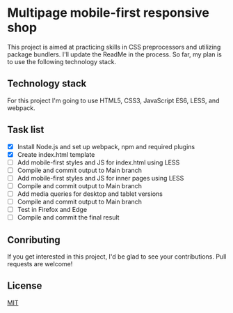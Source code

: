 # Multipage mobile-first responsive shop

This project is aimed at practicing skills in CSS preprocessors and utilizing package bundlers. I'll update the ReadMe in the process. So far, my plan is to use the following technology stack.

## Technology stack

For this project I'm going to use HTML5, CSS3, JavaScript ES6, LESS, and webpack.

## Task list

- [x] Install Node.js and set up webpack, npm and required plugins
- [x] Create index.html template
- [ ] Add mobile-first styles and JS for index.html using LESS
- [ ] Compile and commit output to Main branch
- [ ] Add mobile-first styles and JS for inner pages using LESS
- [ ] Compile and commit output to Main branch
- [ ] Add media queries for desktop and tablet versions
- [ ] Compile and commit output to Main branch
- [ ] Test in Firefox and Edge
- [ ] Compile and commit the final result

## Conributing

If you get interested in this project, I'd be glad to see your contributions. Pull requests are welcome!

## License

[MIT](LICENSE.md)